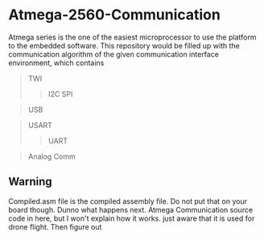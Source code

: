 # Atmega-2560-Communication

Atmega series is the one of the easiest microprocessor to use the platform to the embedded software. This repository would be filled up with the communication algorithm of the given communication interface environment, which contains

> TWI
>> I2C
>> SPI

> USB

> USART
>> UART

> Analog Comm


## Warning

Compiled.asm file is the compiled assembly file. Do not put that on your board though. Dunno what happens next.
Atmega Communication source code in here, but I won't explain how it works. just aware that it is used for drone flight. Then figure out
